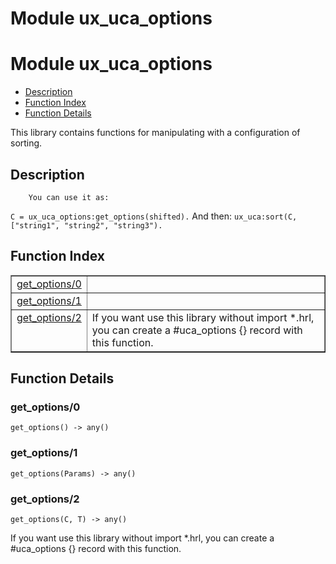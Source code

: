 Module ux_uca_options
=====================


<h1>Module ux_uca_options</h1>

* [Description](#description)
* [Function Index](#index)
* [Function Details](#functions)


This library contains functions for manipulating with
a configuration of sorting.



<h2><a name="description">Description</a></h2>

        You can use it as:
`C = ux_uca_options:get_options(shifted).`
And then:
`ux_uca:sort(C, ["string1", "string2", "string3").`

<h2><a name="index">Function Index</a></h2>



<table width="100%" border="1" cellspacing="0" cellpadding="2" summary="function index"><tr><td valign="top"><a href="#get_options-0">get_options/0</a></td><td></td></tr><tr><td valign="top"><a href="#get_options-1">get_options/1</a></td><td></td></tr><tr><td valign="top"><a href="#get_options-2">get_options/2</a></td><td>If you want use this library without import *.hrl, you can create
a #uca_options {} record with this function.</td></tr></table>




<h2><a name="functions">Function Details</a></h2>


<a name="get_options-0"></a>

<h3>get_options/0</h3>





`get_options() -> any()`

<a name="get_options-1"></a>

<h3>get_options/1</h3>





`get_options(Params) -> any()`

<a name="get_options-2"></a>

<h3>get_options/2</h3>





`get_options(C, T) -> any()`



If you want use this library without import *.hrl, you can create
a #uca_options {} record with this function.